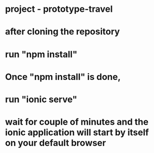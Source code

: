 # project - prototype-travel
# after cloning the repository
# run "npm install"
# Once "npm install" is done, 
# run "ionic serve"
# wait for couple of minutes and the ionic application will start by itself on your default browser
